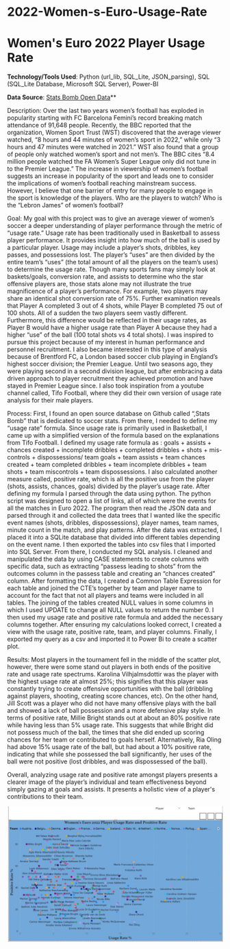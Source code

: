 # 2022-Women-s-Euro-Usage-Rate
# **Women's Euro 2022 Player Usage Rate**

**Technology/Tools Used**: Python (url_lib, SQL_Lite, JSON_parsing), SQL (SQL_Lite Database, Microsoft SQL Server), Power-BI

**Data Source**: [Stats Bomb Open Data](https://github.com/statsbomb/open-data)**

Description: Over the last two years women’s football has exploded in popularity starting with FC Barcelona Femini’s record breaking match attendance of 91,648 people. Recently, the  BBC reported that the organization, Women Sport Trust (WST) discovered that the average viewer watched, “8 hours and 44 minutes of women’s sport in 2022,” while only “3 hours and 47 minutes were watched in 2021.” WST also found that a group of people only watched women’s sport and not men’s. The BBC cites “8.4 million people watched the FA Women’s Super League only did not tune in to the Premier League.” The increase in viewership of women’s football suggests an increase in popularity of the sport and leads one to consider the implications of women’s football reaching mainstream success. However, I believe that one barrier of entry for many people to engage in the sport is knowledge of the players. Who are the players to watch? Who is the “Lebron James” of women’s football?


Goal: 
My goal with this project was to give an average viewer of women’s soccer a deeper understanding of player performance through the metric of “usage rate.” Usage rate has been traditionally used in Basketball to assess player performance. It provides insight into  how much of the ball is used by a particular player. Usage may include a player’s shots, dribbles, key passes, and possessions lost. The player’s “uses” are then divided by the entire team’s “uses” (the total amount of all the players on the team’s uses) to determine the usage rate. Though many sports fans may simply look at baskets/goals, conversion rate, and assists to determine who the star offensive players are, those stats alone may not illustrate the true magnificence of a player’s performance. For example, two players may share an identical shot conversion rate of 75%. Further examination reveals that Player A completed 3 out of 4 shots, while Player B completed 75 out of 100 shots. All of a sudden the two players seem vastly different. Furthermore, this difference would be reflected in their usage rates, as Player B would have a higher usage rate than Player A because they had a higher “use” of the ball (100 total shots vs 4 total shots). I was inspired to pursue this project because of my interest in human performance and personnel recruitment. I also became interested in this type of analysis because of Brentford FC, a London based soccer club playing in England’s highest soccer division; the Premier League. Until two seasons ago, they were playing second in a second division league, but after embracing a data driven approach to player recruitment they achieved promotion and have stayed in Premier League since. I also took inspiration from a youtube channel called, Tifo Football, where they did their own version of usage rate analysis for their male players. 


Process: 
First, I found an open source database on Github called “,Stats Bomb” that is dedicated to soccer stats. From there, I needed to define my “usage rate” formula. Since usage rate is primarily used in Basketball, I came up with a simplified version of the formula based on the explanations from Tifo Football. I defined my usage rate formula as : goals + assists + chances created + incomplete dribbles + completed dribbles + shots + mis-controls + dispossessions/ team goals + team assists + team chances created + team completed dribbles + team incomplete dribbles + team shots + team miscontrols + team dispossessions. I also calculated another measure called, positive rate, which is all the positive use from the player (shots, assists, chances, goals) divided by the player’s usage rate. 
	After defining my formula I parsed through the data using python. The python script was designed to open a list of links, all of which were the events for all the matches in Euro 2022. The program then read the JSON data and parsed through it and collected the data trees that I wanted like the specific event names (shots, dribbles, dispossessions), player names, team names, minute count in the match, and play patterns. After the data was extracted, I placed it into a SQLite database that divided into different tables depending on the event name. I then exported the tables into csv files that I imported into SQL Server. From there, I conducted my SQL analysis. I cleaned and manipulated the data by using CASE statements to create columns with specific data, such as extracting “passess leading to shots” from the outcomes column in the passess table and creating an “chances created” column. After formatting the data, I created a Common Table Expression for each table and joined the CTE’s together by team and player name to account for the fact that not all players and teams were included in all tables. The joining of the tables created NULL values in some columns in which I used UPDATE to change all NULL values to return the number 0. I then used my usage rate and positive rate formula and added the necessary columns together. After ensuring my calculations looked correct, I created a view with the  usage rate, positive rate, team, and player columns. Finally, I exported my query as a csv and imported it to Power Bi to create a scatter plot. 

Results:
Most players in the tournament fell in the middle of the scatter plot, however, there were some stand out players in both ends of the positive rate and usage rate spectrums. Karolina Vilhjalmsdottir was the player with the highest usage rate at almost 25%; this signifies that this player was constantly trying to create offensive opportunities with the ball (dribbling against players, shooting, creating score chances, etc). On the other hand, Jill Scott was a player who did not have many offensive plays with the ball and showed a lack of ball possession and a more defensive play style. In terms of positive rate, Millie Bright stands out at about an 80% positive rate while having less than 5% usage rate. This suggests that while Bright did not possess much of the ball, the times that she did ended up scoring chances for her team or contributed to goals herself. Alternatively, Ria Oling had above 15% usage rate of the ball, but had about a 10% positive rate, indicating that while she possessed the ball significantly, her uses of the ball were not positive (lost dribbles, and was dispossessed of the ball). 

Overall, analyzing usage rate and positive rate amongst players presents a clearer image of the player’s individual and team effectiveness beyond simply gazing at goals and assists. It presents a holistic view of a player's contributions to their team. 

![image](https://github.com/carlosroman9/2022-Women-s-Euro-Usage-Rate/blob/main/WEuro2022%20Usage%20Rate.jpg?raw=true)

